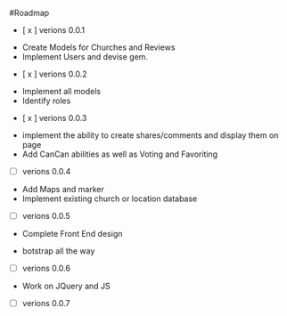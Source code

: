 #Roadmap

- [ x ] verions 0.0.1

* Create Models for Churches and Reviews
* Implement Users and devise gem. 

- [ x ] verions 0.0.2

* Implement all models
* Identify roles

- [ x ] verions 0.0.3

* implement the ability to create shares/comments and display them on page
* Add CanCan abilities as well as Voting and Favoriting

- [  ] verions 0.0.4

* Add Maps and marker 
* Implement existing church or location database

- [  ] verions 0.0.5
* Complete Front End design
- botstrap all the way

- [  ] verions 0.0.6

* Work on JQuery and JS


- [  ] verions 0.0.7

